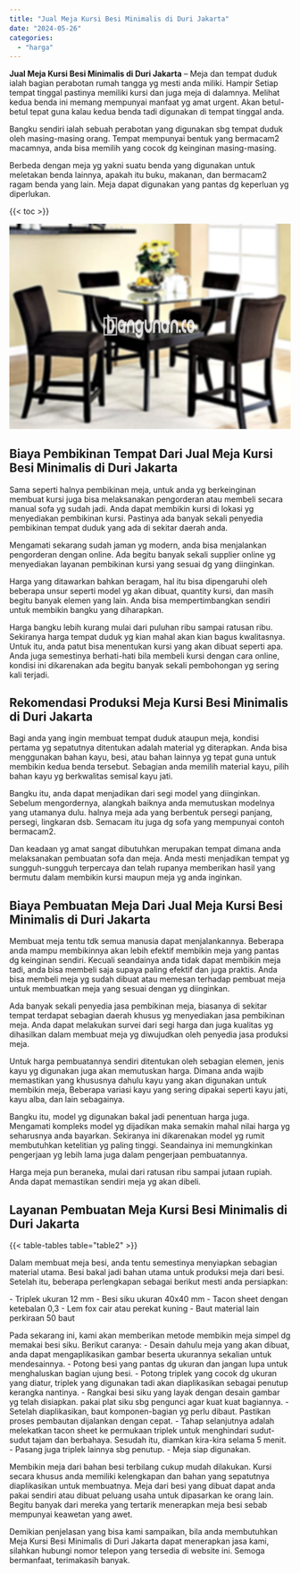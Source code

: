 ```yaml
---
title: "Jual Meja Kursi Besi Minimalis di Duri Jakarta"
date: "2024-05-26"
categories: 
  - "harga"
---
```


**Jual Meja Kursi Besi Minimalis di Duri Jakarta** – Meja dan tempat duduk ialah bagian perabotan rumah tangga yg mesti anda miliki. Hampir Setiap tempat tinggal pastinya memiliki kursi dan juga meja di dalamnya. Melihat kedua benda ini memang mempunyai manfaat yg amat urgent. Akan betul-betul tepat guna kalau kedua benda tadi digunakan di tempat tinggal anda.

Bangku sendiri ialah sebuah perabotan yang digunakan sbg tempat duduk oleh masing-masing orang. Tempat mempunyai bentuk yang bermacam2 macamnya, anda bisa memilih yang cocok dg keinginan masing-masing.

Berbeda dengan meja yg yakni suatu benda yang digunakan untuk meletakan benda lainnya, apakah itu buku, makanan, dan bermacam2 ragam benda yang lain. Meja dapat digunakan yang pantas dg keperluan yg diperlukan.

{{< toc >}}

![Jual Meja Kursi Besi Minimalis di Duri Jakarta](/images/jual-meja-besi-murah03.png)

## Biaya Pembikinan Tempat Dari Jual Meja Kursi Besi Minimalis di Duri Jakarta

Sama seperti halnya pembikinan meja, untuk anda yg berkeinginan membuat kursi juga bisa melaksanakan pengorderan atau membeli secara manual sofa yg sudah jadi. Anda dapat membikin kursi di lokasi yg menyediakan pembikinan kursi. Pastinya ada banyak sekali penyedia pembikinan tempat duduk yang ada di sekitar daerah anda.

Mengamati sekarang sudah jaman yg modern, anda bisa menjalankan pengorderan dengan online. Ada begitu banyak sekali supplier online yg menyediakan layanan pembikinan kursi yang sesuai dg yang diinginkan.

Harga yang ditawarkan bahkan beragam, hal itu bisa dipengaruhi oleh beberapa unsur seperti model yg akan dibuat, quantity kursi, dan masih begitu banyak elemen yang lain. Anda bisa mempertimbangkan sendiri untuk membikin bangku yang diharapkan.

Harga bangku lebih kurang mulai dari puluhan ribu sampai ratusan ribu. Sekiranya harga tempat duduk yg kian mahal akan kian bagus kwalitasnya. Untuk itu, anda patut bisa menentukan kursi yang akan dibuat seperti apa. Anda juga semestinya berhati-hati bila membeli kursi dengan cara online, kondisi ini dikarenakan ada begitu banyak sekali pembohongan yg sering kali terjadi.

## Rekomendasi Produksi Meja Kursi Besi Minimalis di Duri Jakarta

Bagi anda yang ingin membuat tempat duduk ataupun meja, kondisi pertama yg sepatutnya ditentukan adalah material yg diterapkan. Anda bisa menggunakan bahan kayu, besi, atau bahan lainnya yg tepat guna untuk membikin kedua benda tersebut. Sebagian anda memilih material kayu, pilih bahan kayu yg berkwalitas semisal kayu jati.

Bangku itu, anda dapat menjadikan dari segi model yang diinginkan. Sebelum mengordernya, alangkah baiknya anda memutuskan modelnya yang utamanya dulu. halnya meja ada yang berbentuk persegi panjang, persegi, lingkaran dsb. Semacam itu juga dg sofa yang mempunyai contoh bermacam2.

Dan keadaan yg amat sangat dibutuhkan merupakan tempat dimana anda melaksanakan pembuatan sofa dan meja. Anda mesti menjadikan tempat yg sungguh-sungguh terpercaya dan telah rupanya memberikan hasil yang bermutu dalam membikin kursi maupun meja yg anda inginkan.

## Biaya Pembuatan Meja Dari Jual Meja Kursi Besi Minimalis di Duri Jakarta

Membuat meja tentu tdk semua manusia dapat menjalankannya. Beberapa anda mampu membikinnya akan lebih efektif membikin meja yang pantas dg keinginan sendiri. Kecuali seandainya anda tidak dapat membikin meja tadi, anda bisa membeli saja supaya paling efektif dan juga praktis. Anda bisa membeli meja yg sudah dibuat atau memesan terhadap pembuat meja untuk membuatkan meja yang sesuai dengan yg diinginkan.

Ada banyak sekali penyedia jasa pembikinan meja, biasanya di sekitar tempat terdapat sebagian daerah khusus yg menyediakan jasa pembikinan meja. Anda dapat melakukan survei dari segi harga dan juga kualitas yg dihasilkan dalam membuat meja yg diwujudkan oleh penyedia jasa produksi meja.

Untuk harga pembuatannya sendiri ditentukan oleh sebagian elemen, jenis kayu yg digunakan juga akan memutuskan harga. Dimana anda wajib memastikan yang khususnya dahulu kayu yang akan digunakan untuk membikin meja, Beberapa variasi kayu yang sering dipakai seperti kayu jati, kayu alba, dan lain sebagainya.

Bangku itu, model yg digunakan bakal jadi penentuan harga juga. Mengamati kompleks model yg dijadikan maka semakin mahal nilai harga yg seharusnya anda bayarkan. Sekiranya ini dikarenakan model yg rumit membutuhkan ketelitian yg paling tinggi. Seandainya ini memungkinkan pengerjaan yg lebih lama juga dalam pengerjaan pembuatannya.

Harga meja pun beraneka, mulai dari ratusan ribu sampai jutaan rupiah. Anda dapat memastikan sendiri meja yg akan dibeli.

## Layanan Pembuatan Meja Kursi Besi Minimalis di Duri Jakarta

{{< table-tables table="table2" >}}

Dalam membuat meja besi, anda tentu semestinya menyiapkan sebagian material utama. Besi bakal jadi bahan utama untuk produksi meja dari besi. Setelah itu, beberapa perlengkapan sebagai berikut mesti anda persiapkan:

\- Triplek ukuran 12 mm - Besi siku ukuran 40x40 mm - Tacon sheet dengan ketebalan 0,3 - Lem fox cair atau perekat kuning - Baut material lain perkiraan 50 baut

Pada sekarang ini, kami akan memberikan metode membikin meja simpel dg memakai besi siku. Berikut caranya: - Desain dahulu meja yang akan dibuat, anda dapat mengaplikasikan gambar beserta ukurannya sekalian untuk mendesainnya. - Potong besi yang pantas dg ukuran dan jangan lupa untuk menghaluskan bagian ujung besi. - Potong triplek yang cocok dg ukuran yang diatur, triplek yang digunakan tadi akan diaplikasikan sebagai penutup kerangka nantinya. - Rangkai besi siku yang layak dengan desain gambar yg telah disiapkan. pakai plat siku sbg pengunci agar kuat kuat bagiannya. - Setelah diaplikasikan, baut komponen-bagian yg perlu dibaut. Pastikan proses pembautan dijalankan dengan cepat. - Tahap selanjutnya adalah melekatkan tacon sheet ke permukaan triplek untuk menghindari sudut-sudut tajam dan berbahaya. Sesudah itu, diamkan kira-kira selama 5 menit. - Pasang juga triplek lainnya sbg penutup. - Meja siap digunakan.

Membikin meja dari bahan besi terbilang cukup mudah dilakukan. Kursi secara khusus anda memiliki kelengkapan dan bahan yang sepatutnya diaplikasikan untuk membuatnya. Meja dari besi yang dibuat dapat anda pakai sendiri atau dibuat peluang usaha untuk dipasarkan ke orang lain. Begitu banyak dari mereka yang tertarik menerapkan meja besi sebab mempunyai keawetan yang awet.

Demikian penjelasan yang bisa kami sampaikan, bila anda membutuhkan Meja Kursi Besi Minimalis di Duri Jakarta dapat menerapkan jasa kami, silahkan hubungi nomor telepon yang tersedia di website ini. Semoga bermanfaat, terimakasih banyak.
